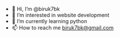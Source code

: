 - 👋 Hi, I’m @biruk7bk
- 👀 I’m interested in website development
- 🌱 I’m currently learning python
- 📫 How to reach me biruk7bk@gmail.com

<!---
biruk7bk/biruk7bk is a ✨ special ✨ repository because its `README.md` (this file) appears on your GitHub profile.
You can click the Preview link to take a look at your changes.
--->
